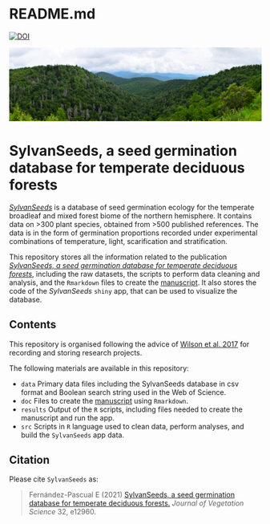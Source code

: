 README.md
================

[![DOI](https://zenodo.org/badge/DOI/10.5281/zenodo.4081377.svg)](https://doi.org/10.5281/zenodo.4081377)

![SylvanSeeds](2017070313%20Blue%20Ridge%20Parkway%20small.jpg)

# SylvanSeeds, a seed germination database for temperate deciduous forests

[*SylvanSeeds*](https://efernandezpascual.github.io/home/sylvanseeds.html)
is a database of seed germination ecology for the temperate broadleaf
and mixed forest biome of the northern hemisphere. It contains data on
\>300 plant species, obtained from \>500 published references. The data
is in the form of germination proportions recorded under experimental
combinations of temperature, light, scarification and stratification.

This repository stores all the information related to the publication
[*SylvanSeeds, a seed germination database for temperate deciduous
forests*](https://doi.org/10.1111/jvs.12960), including the raw
datasets, the scripts to perform data cleaning and analysis, and the
`Rmarkdown` files to create the
[manuscript](https://github.com/efernandezpascual/sylvanseeds/blob/master/doc/manuscript.md).
It also stores the code of the *SylvanSeeds* `shiny` app, that can be
used to visualize the database.

## Contents

This repository is organised following the advice of [Wilson et
al. 2017](https://doi.org/10.1371/journal.pcbi.1005510) for recording
and storing research projects.

The following materials are available in this repository:

  - `data` Primary data files including the SylvanSeeds database in csv
    format and Boolean search string used in the Web of Science.
  - `doc` Files to create the
    [manuscript](https://github.com/efernandezpascual/sylvanseeds/blob/master/doc/manuscript.md)
    using `Rmarkdown`.
  - `results` Output of the `R` scripts, including files needed to
    create the manuscript and run the app.
  - `src` Scripts in `R` language used to clean data, perform analyses,
    and build the `SylvanSeeds` app data.

## Citation

Please cite `SylvanSeeds` as:

> Fernández-Pascual E (2021) [SylvanSeeds, a seed germination database
> for temperate deciduous forests.](https://doi.org/10.1111/jvs.12960)
> *Journal of Vegetation Science* 32, e12960.
